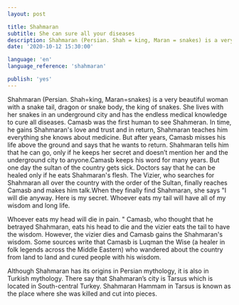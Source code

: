 ```yaml
---
layout: post

title: Shahmaran
subtitle: She can sure all your diseases
description: Shahmaran (Persian. Shah = king, Maran = snakes) is a very beautiful woman with a snake tail, dragon or snake body, the king of snakes. She lives with her snakes in an underground city and has the endless medical knowledge to cure all diseases.
date: '2020-10-12 15:30:00'

language: 'en'
language_reference: 'shahmaran'

publish: 'yes'
---
```


Shahmaran (Persian. Shah=king, Maran=snakes) is a very beautiful woman with a snake tail, dragon or snake body, the king of snakes. She lives with her snakes in an underground city and has the endless medical knowledge to cure all diseases. Camasb was the first human to see Shahmeran. In time, he gains Shahmaran's love and trust and in return, Shahmaran teaches him everything she knows about medicine. But after years, Camasb misses his life above the ground and says that he wants to return. Shahmaran tells him that he can go, only if he keeps her secret and doesn’t mention her and the underground city to anyone.Camasb keeps his word for many years. But one day the sultan of the country gets sick. Doctors say that he can be healed only if he eats Shahmaran's flesh. The Vizier, who searches for Shahmaran all over the country with the order of the Sultan, finally reaches Camasb and makes him talk.When they finally find Shahmaran, she says "I will die anyway. Here is my secret. Whoever eats my tail will have all of my wisdom and long life.

Whoever eats my head will die in pain. " Camasb, who thought that he betrayed Shahmaran, eats his head to die and the vizier eats the tail to have the wisdom. However, the vizier dies and Camasb gains the Shahmaran's wisdom. Some sources write that Camasb is Luqman the Wise (a healer in folk legends across the Middle Eastern) who wandered about the country from land to land and cured people with his wisdom.

Although Shahmaran has its origins in Persian mythology, it is also in Turkish mythology. There say that Shahmaran’s city is Tarsus which is located in South-central Turkey. Shahmaran Hammam in Tarsus is known as the place where she was killed and cut into pieces.

